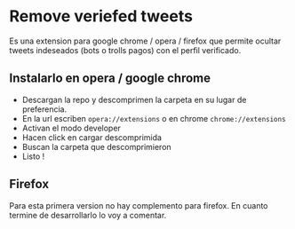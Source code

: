 # Remove veriefed tweets

Es una extension para google chrome / opera / firefox que permite ocultar tweets indeseados (bots o trolls pagos) con el perfil verificado.



## Instalarlo en opera / google chrome

- Descargan la repo y descomprimen la carpeta en su lugar de preferencia.
- En la url escriben `opera://extensions` o en chrome `chrome://extensions`
- Activan el modo developer
- Hacen click en cargar descomprimida
- Buscan la carpeta que descomprimieron
- Listo ! 


## Firefox

Para esta primera version no hay complemento para firefox. En cuanto termine de desarrollarlo lo voy a comentar. 
